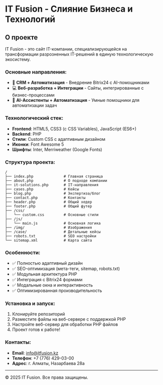 # IT Fusion - Слияние Бизнеса и Технологий

## О проекте

IT Fusion - это сайт IT-компании, специализирующейся на трансформации разрозненных IT-решений в единую технологическую экосистему.

### Основные направления:
- 🔧 **CRM + Автоматизация** - Внедрение Bitrix24 с AI-помощниками
- 💻 **Веб-разработка + Интеграции** - Сайты, интегрированные с бизнес-процессами  
- 🤖 **AI-Ассистенты + Автоматизация** - Умные помощники для автоматизации задач

### Технологический стек:
- **Frontend**: HTML5, CSS3 (с CSS Variables), JavaScript (ES6+)
- **Backend**: PHP
- **Стили**: Custom CSS с адаптивным дизайном
- **Иконки**: Font Awesome 5
- **Шрифты**: Inter, Merriweather (Google Fonts)

### Структура проекта:
```
/
├── index.php              # Главная страница
├── about.php              # О подходе компании
├── it-solutions.php       # IT-направления
├── cases.php              # Кейсы
├── blog.php               # Экспертиза/блог
├── contact.php            # Контакты
├── header.php             # Общий хедер
├── footer.php             # Общий футер
├── /css/
│   └── custom.css         # Основные стили
├── /js/
│   └── main.js            # Основная логика
├── /img/                  # Изображения
├── /case/                 # Детальные кейсы
├── robots.txt             # SEO настройки
└── sitemap.xml            # Карта сайта
```

### Особенности:
- ✅ Полностью адаптивный дизайн
- ✅ SEO-оптимизация (мета-теги, sitemap, robots.txt)
- ✅ Модульная архитектура PHP
- ✅ Интеграция с Bitrix24 формами
- ✅ Модальные окна и интерактивность
- ✅ Оптимизированная производительность

### Установка и запуск:
1. Клонируйте репозиторий
2. Разместите файлы на веб-сервере с поддержкой PHP
3. Настройте веб-сервер для обработки PHP файлов
4. Проект готов к работе!

### Контакты:
- **Email**: info@itfusion.kz
- **Телефон**: +7 (776) 429-03-00
- **Адрес**: г. Алматы, Назарбаева 28а

---
© 2025 IT Fusion. Все права защищены.
